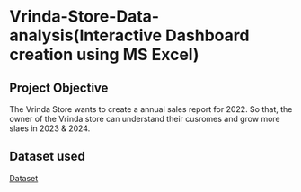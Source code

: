# Vrinda-Store-Data-analysis(Interactive Dashboard creation using MS Excel)
## Project Objective
The Vrinda Store wants to create a annual sales report for 2022. So that, the owner of the Vrinda store can understand their cusromes and grow more slaes in 2023 & 2024.
## Dataset used

<a href= " https://github.com/devara826/Data-Analysis-Dashboard/blob/main/Vrinda%20Store%20Data%20Analysis.xlsx">Dataset</a>
